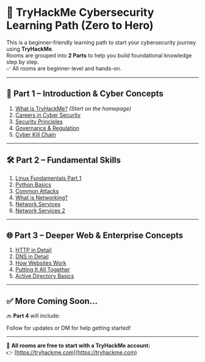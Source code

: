 # 🔐 TryHackMe Cybersecurity Learning Path (Zero to Hero)

This is a beginner-friendly learning path to start your cybersecurity journey using **TryHackMe**.  
Rooms are grouped into **2 Parts** to help you build foundational knowledge step by step.  
✅ All rooms are beginner-level and hands-on.

---

## 🧭 Part 1 – Introduction & Cyber Concepts

1. [What is TryHackMe?](https://tryhackme.com) *(Start on the homepage)*  
2. [Careers in Cyber Security](https://tryhackme.com/room/careersincyber)  
3. [Security Principles](https://tryhackme.com/room/securityprinciples)  
4. [Governance & Regulation](https://tryhackme.com/room/cybergovernanceregulation)  
5. [Cyber Kill Chain](https://tryhackme.com/room/cyberkillchainzmt)

---

## 🛠️ Part 2 – Fundamental Skills

1. [Linux Fundamentals Part 1](https://tryhackme.com/module/linux-fundamentals)  
2. [Python Basics](https://tryhackme.com/room/pythonbasics)  
3. [Common Attacks](https://tryhackme.com/room/commonattacks)  
4. [What is Networking?](https://tryhackme.com/room/whatisnetworking)  
5. [Network Services](https://tryhackme.com/room/networkservices)  
6. [Network Services 2](https://tryhackme.com/room/networkservices2)

---

## 🌐 Part 3 – Deeper Web & Enterprise Concepts

1. [HTTP in Detail](https://tryhackme.com/room/httpindetail)  
2. [DNS in Detail](https://tryhackme.com/room/dnsindetail)  
3. [How Websites Work](https://tryhackme.com/room/howwebsiteswork)  
4. [Putting It All Together](https://tryhackme.com/room/puttingitalltogether)  
5. [Active Directory Basics](https://tryhackme.com/room/winadbasics)

---

## ✅ More Coming Soon...

🔜 **Part 4** will include:
 
Follow for updates or DM for help getting started!

---

📎 **All rooms are free to start with a TryHackMe account:**  
👉 [https://tryhackme.com](https://tryhackme.com)
